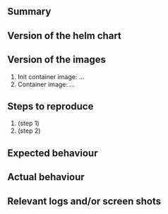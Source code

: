## Summary

<!-- Summarise the bug encountered concisely -->

## Version of the helm chart

<!-- Check the output of `helm ls` to see what version you are using -->

## Version of the images

<!-- The helm chart allows you to customize the docker containers that are used. Please use `kubectl describe pod [your pod]` and copy the lines starting with "Image:" (there should be two). -->

1. Init container image: ...
2. Container image: ...

## Steps to reproduce

<!-- How one can reproduce the issue - this is very important. Please include relevant configuration parameters of the helm chart -->

1. (step 1)
1. (step 2)

## Expected behaviour

<!-- What you should see when everything is working correctly -->

## Actual behaviour

<!-- What actually happens instead -->

## Relevant logs and/or screen shots

<!-- Paste any relevant logs - please use code blocks (```) to format console
     output, logs, and code as it's very hard to read otherwise. -->

<!--

## Issue confidentiality

NOTE: It is easy to leak information about your website configuration if you
file a report here. If you're not sure if your report contains confidential
information, make sure to check "This issue is confidential" below.
-->
